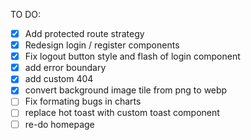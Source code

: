 TO DO:
- [x] Add protected route strategy
- [x] Redesign login / register components
- [x] Fix logout button style and flash of login component
- [x] add error boundary
- [x] add custom 404
- [x] convert background image tile from png to webp
- [ ] Fix formating bugs in charts
- [ ] replace hot toast with custom toast component
- [ ] re-do homepage